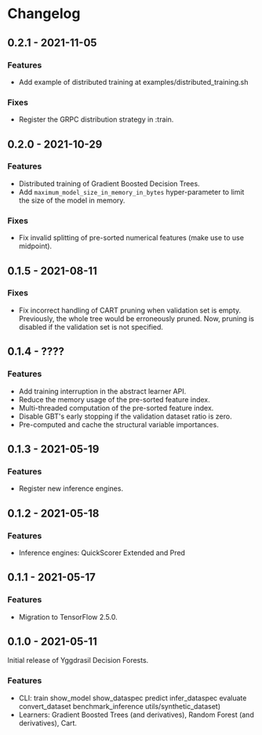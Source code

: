 # Changelog

## 0.2.1 - 2021-11-05

### Features

-   Add example of distributed training at examples/distributed_training.sh

### Fixes

-   Register the GRPC distribution strategy in :train.

## 0.2.0 - 2021-10-29

### Features

-   Distributed training of Gradient Boosted Decision Trees.
-   Add `maximum_model_size_in_memory_in_bytes` hyper-parameter to limit the
    size of the model in memory.

### Fixes

-   Fix invalid splitting of pre-sorted numerical features (make use to use
    midpoint).

## 0.1.5 - 2021-08-11

### Fixes

-   Fix incorrect handling of CART pruning when validation set is empty.
    Previously, the whole tree would be erroneously pruned. Now, pruning is
    disabled if the validation set is not specified.

## 0.1.4 - ????

### Features

-   Add training interruption in the abstract learner API.
-   Reduce the memory usage of the pre-sorted feature index.
-   Multi-threaded computation of the pre-sorted feature index.
-   Disable GBT's early stopping if the validation dataset ratio is zero.
-   Pre-computed and cache the structural variable importances.

## 0.1.3 - 2021-05-19

### Features

-   Register new inference engines.

## 0.1.2 - 2021-05-18

### Features

-   Inference engines: QuickScorer Extended and Pred

## 0.1.1 - 2021-05-17

### Features

-   Migration to TensorFlow 2.5.0.

## 0.1.0 - 2021-05-11

Initial release of Yggdrasil Decision Forests.

### Features

-   CLI: train show_model show_dataspec predict infer_dataspec evaluate
    convert_dataset benchmark_inference utils/synthetic_dataset)
-   Learners: Gradient Boosted Trees (and derivatives), Random Forest (and
    derivatives), Cart.
